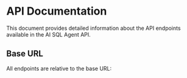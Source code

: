 # API Documentation

This document provides detailed information about the API endpoints available in the AI SQL Agent API.

## Base URL

All endpoints are relative to the base URL:

